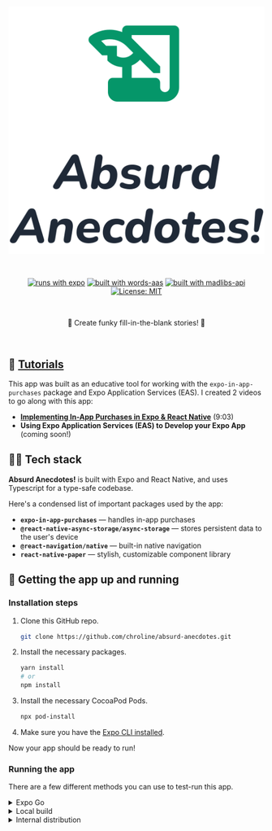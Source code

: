 <div align="center">

![Absurd Anecdotes!](assets/logo.svg)

<br />

[![runs with expo](https://img.shields.io/badge/Runs%20with%20Expo-4630EB.svg?style=for-the-badge&logo=EXPO&labelColor=f3f3f3&logoColor=000)](https://github.com/expo/expo)
[![built with words-aas](https://img.shields.io/badge/built%20with-words--aas-black?style=for-the-badge)](https://github.com/chroline/words-aas)
[![built with madlibs-api](https://img.shields.io/badge/built%20with-madlibs--api-black?style=for-the-badge)](https://github.com/chroline/madlibs-api)
[![License: MIT](https://img.shields.io/badge/License-MIT-blue.svg?style=for-the-badge)](https://opensource.org/licenses/MIT)

<br />

🤣 Create funky fill-in-the-blank stories! 🤣

<br />

</div>

## 🎥 [Tutorials](https://www.youtube.com/playlist?list=PL-rBG3fUBkKh3mbGGbM715MFSh15-c6lJ)

This app was built as an educative tool for working with the `expo-in-app-purchases` package and Expo Application
Services (EAS). I created 2 videos to go along with this app:

- **[Implementing In-App Purchases in Expo & React Native](https://www.youtube.com/watch?v=dyz1S6FWJ9A)** (9:03)
- **Using Expo Application Services (EAS) to Develop your Expo App** (coming soon!)

## 🧑‍💻 Tech stack

**Absurd Anecdotes!** is built with Expo and React Native, and uses Typescript for a type-safe codebase.

Here's a condensed list of important packages used by the app:

- **`expo-in-app-purchases`** — handles in-app purchases
- **`@react-native-async-storage/async-storage`** — stores persistent data to the user's device
- **`@react-navigation/native`** — built-in native navigation
- **`react-native-paper`** — stylish, customizable component library

## 🚀 Getting the app up and running

### Installation steps

1. Clone this GitHub repo.
   ```bash
   git clone https://github.com/chroline/absurd-anecdotes.git
   ```
2. Install the necessary packages.
   ```bash
   yarn install
   # or
   npm install
   ```
3. Install the necessary CocoaPod Pods.
   ```bash
   npx pod-install
   ```
4. Make sure you have the [Expo CLI installed](https://docs.expo.dev/get-started/installation/#1-expo-cli).

Now your app should be ready to run!

### Running the app

There are a few different methods you can use to test-run this app.

<details>

<summary>Expo Go</summary>

<br />

You can run this app in Expo Go by running:

```bash
expo start
```

Note that in Expo Go, in-app purchases won't work.

<br />

</details>

<details>

<summary>Local build</summary>

<br />

The most straight-forward way to run your app on a device is with the `expo run` command.

Simply run:

```bash
expo run:ios -d
# or
expo run:android -d
```

to run your app on a device.

<br />

</details>

<details>

<summary>Internal distribution</summary>

<br />

With EAS Build, you can run your app on your device without Expo Go, giving you full access to native code. To do so,
first make sure you have [the EAS CLI installed](https://docs.expo.dev/build/setup/#1-install-the-latest-eas-cli). Then,
log into your Expo user account with `eas login`.

If you're on iOS, you'll have to register your device for EAS with `eas device:create`. Read the QR code with your
phone's camera and install the provisioning profile.

To build the app for internal distribution, run:

```bash
eas build -p ios --profile development
# or
eas build -p android --profile development
```

When the build is completed, scan the QR Code to install "Absurd Anecdotes!"

</details>

